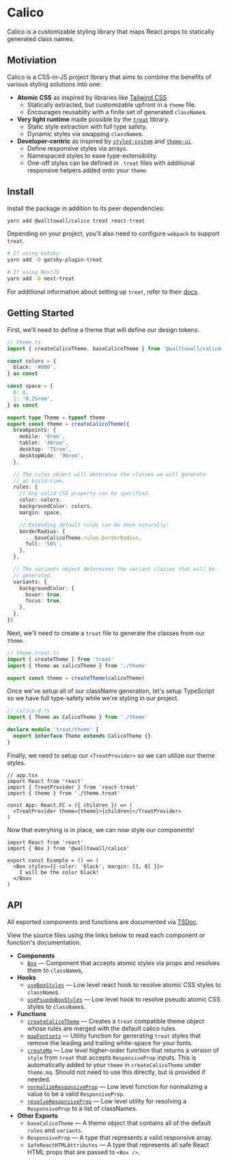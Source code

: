 # Calico

Calico is a customizable styling library that maps React props to statically
generated class names.

## Motiviation

Calico is a CSS-in-JS project library that aims to combine the benefits of
various styling solutions into one:

- **Atomic CSS** as inspired by libraries like
  [Tailwind CSS](https://tailwindcss.com)
  - Statically extracted, but customizable upfront in a `theme` file.
  - Encourages reusabilty with a finite set of generated `className`s.
- **Very light runtime** made possible by the
  [`treat`](https://seek-oss.github.io/treat/) library.
  - Static style extraction with full type safety.
  - Dynamic styles via swapping `className`s.
- **Developer-centric** as inspired by
  [`styled-system`](https://styled-system.com) and
  [`theme-ui`](https://theme-ui.com).
  - Define responsive styles via arrays.
  - Namespaced styles to ease type-extensibility.
  - One-off styles can be defined in `.treat` files with additional responsive
    helpers added onto your `theme`.

## Install

Install the package in addition to its peer dependencies:

```bash
yarn add @walltowall/calico treat react-treat

```

Depending on your project, you'll also need to configure `webpack` to support
`treat`.

```bash
# If using Gatsby:
yarn add -D gatsby-plugin-treat

# If using NextJS
yarn add -D next-treat
```

For additional information about setting up `treat`, refer to their
[docs](https://seek-oss.github.io/treat/setup).

## Getting Started

First, we'll need to define a theme that will define our design tokens.

```ts
// theme.ts
import { createCalicoTheme, baseCalicoTheme } from '@walltowall/calico'

const colors = {
  black: '#000',
} as const

const space = {
  0: 0,
  1: '0.25rem',
} as const

export type Theme = typeof theme
export const theme = createCalicoTheme({
  breakpoints: {
    mobile: '0rem',
    tablet: '48rem',
    desktop: '75rem',
    desktopWide: '90rem',
  },

  // The rules object will determine the classes we will generate
  // at build-time.
  rules: {
    // Any valid CSS property can be specified.
    color: colors,
    backgroundColor: colors,
    margin: space,

    // Extending default rules can be done naturally:
    borderRadius: {
      ...baseCalicoTheme.rules.borderRadius,
      full: '50%',
    },
  },

  // The variants object determines the variant classes that will be
  // generated.
  variants: {
    backgroundColor: {
      hover: true,
      focus: true,
    },
  },
})
```

Next, we'll need to create a `treat` file to generate the classes from our
`theme`.

```ts
// theme.treat.ts
import { createTheme } from 'treat'
import { theme as calicoTheme } from './theme'

export const theme = createTheme(calicoTheme)
```

Once we've setup all of our className generation, let's setup TypeScript so we
have full type-safety while we're styling in our project.

```ts
// calico.d.ts
import { Theme as CalicoTheme } from './theme'

declare module 'treat/theme' {
  export interface Theme extends CalicoTheme {}
}
```

Finally, we need to setup our `<TreatProvider>` so we can utilize our theme
styles.

```tsx
// app.tsx
import React from 'react'
import { TreatProvider } from 'react-treat'
import { theme } from './theme.treat'

const App: React.FC = ({ children }) => (
  <TreatProvider theme={theme}>{children}</TreatProvider>
)
```

Now that everyhing is in place, we can now style our components!

```tsx
import React from 'react'
import { Box } from '@walltowall/calico'

export const Example = () => (
  <Box styles={{ color: 'black', margin: [1, 0] }}>
    I will be the color black!
  </Box>
)
```

## API

All exported components and functions are documented via
[TSDoc](https://github.com/microsoft/tsdoc).

View the source files using the links below to read each component or function's
documentation.

- **Components**
  - [`Box`](./src/Box.tsx) — Component that accepts atomic styles via props and
    resolves them to `className`s,
- **Hooks**
  - [`useBoxStyles`](./src/useBoxStyles.ts) — Low level react hook to resolve
    atomic CSS styles to `className`s.
  - [`usePsuedoBoxStyles`](./src/useBoxStyles.ts) — Low level hook to resolve
    pseudo atomic CSS styles to `className`s.
- **Functions**
  - [`createCalicoTheme`](./src/createCalicoTheme.ts) — Creates a `treat`
    compatible theme object whose rules are merged with the default calico
    rules.
  - [`mapFontsets`](./src/mapFontsets.ts) — Utility function for generating
    `treat` styles that remove the leading and trailing white-space for your
    fonts.
  - [`createMq`](./src/createMq.ts) — Low level higher-order function that
    returns a version of `style` from `treat` that accepts `ResponsiveProp`
    inputs. This is automatically added to your `theme` in `createCalicoTheme`
    under `theme.mq`. Should not need to use this directly, but is provided if
    needed.
  - [`normalizeResponsiveProp`](./src/utils.ts) — Low level function for
    normalizing a value to be a valid `ResponsiveProp`.
  - [`resolveResponsiveProp`](./src/utils.ts) — Low level utility for resolving
    a `ResponsiveProp` to a list of classNames.
- **Other Exports**
  - `baseCalicoTheme` — A theme object that contains all of the default `rules`
    and `variants`.
  - `ResponsiveProp` — A type that represents a valid responsive array.
  - `SafeReactHTMLAttributes` — A type that represents all safe React HTML props
    that are passed to `<Box />`.
